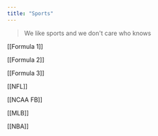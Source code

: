 ```yaml
---
title: "Sports"
---
```


> We like sports and we don't care who knows

 [[Formula 1]]

 [[Formula 2]]

 [[Formula 3]]

 [[NFL]]

 [[NCAA FB]]

 [[MLB]]

 [[NBA]]